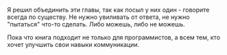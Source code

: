Я решил объединить  эти главы, так как посыл у них один - говорите всегда по существу. Не нужно увиливать от ответа, не нужно "пытаться" что-то сделать. Либо можешь, либо не можешь.

Пока что книга подходит не только для программистов, а всем тем, кто хочет улучшить свои навыки коммуникации.